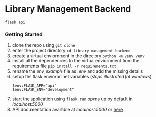 # Library Management Backend

`flask api`

### Getting Started

1. clone the repo using `git clone`
2. enter the project directory `cd library-management-backend`
3. create a virtual enviornment in the directory `python -m venv venv`
4. install all the dependencies to the virtual enviornment from the requirements file `pip install -r requirements.txt`
5. rename the _env_example_ file as _.env_ and add the missing details
6. setup the flask enviornmnet variables (_steps illustrated fot windows_)
   ```
   $env:FLASK_APP="api"
   $env:FLASK_ENV="development"
   ```
7. start the application using `flask run` opens up by default in _localhost:5000_
8. API documentation available at _localhost:5000_ or <a href="https://documenter.getpostman.com/view/15324195/UVCCfjQL">here</a>
